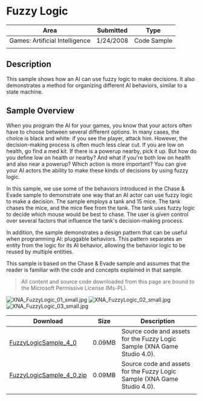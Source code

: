 # Fuzzy Logic

|Area|Submitted|Type|
|-|-|-|
Games: Artificial Intelligence|1/24/2008|Code Sample
||||

## Description

This sample shows how an AI can use fuzzy logic to make decisions. It also demonstrates a method for organizing different AI behaviors, similar to a state machine.

## Sample Overview

When you program the AI for your games, you know that your actors often have to choose between several different options. In many cases, the choice is black and white: if you see the player, attack him. However, the decision-making process is often much less clear cut. If you are low on health, go find a med kit. If there is a powerup nearby, pick it up. But how do you define low on health or nearby? And what if you're both low on health and also near a powerup? Which action is more important? You can give your AI actors the ability to make these kinds of decisions by using fuzzy logic.

In this sample, we use some of the behaviors introduced in the Chase & Evade sample to demonstrate one way that an AI actor can use fuzzy logic to make a decision. The sample employs a tank and 15 mice. The tank chases the mice, and the mice flee from the tank. The tank uses fuzzy logic to decide which mouse would be best to chase. The user is given control over several factors that influence the tank's decision-making process.

In addition, the sample demonstrates a design pattern that can be useful when programming AI: pluggable behaviors. This pattern separates an entity from the logic for its AI behavior, allowing the behavior logic to be reused by multiple entities.

This sample is based on the Chase & Evade sample and assumes that the reader is familiar with the code and concepts explained in that sample.

> All content and source code downloaded from this page are bound to the Microsoft Permissive License (Ms-PL).

![XNA_FuzzyLogic_01_small.jpg](https://github.com/simondarksidej/XNAGameStudio/blob/master/Images/XNA_FuzzyLogic_01_small.jpg?raw=true)
![XNA_FuzzyLogic_02_small.jpg](https://github.com/simondarksidej/XNAGameStudio/blob/master/Images/XNA_FuzzyLogic_02_small.jpg?raw=true)
![XNA_FuzzyLogic_03_small.jpg](https://github.com/simondarksidej/XNAGameStudio/blob/master/Images/XNA_FuzzyLogic_03_small.jpg?raw=true)

Download | Size | Description
---|---|---|
[FuzzyLogicSample_4_0](https://github.com/simondarksidej/XNAGameStudio/tree/master/Samples/FuzzyLogicSample_4_0) | 0.09MB | Source code and assets for the Fuzzy Logic Sample (XNA Game Studio 4.0).
[FuzzyLogicSample_4_0.zip](https://github.com/simondarksidej/XNAGameStudioZips/tree/master/Samples/FuzzyLogicSample_4_0.zip) | 0.09MB | Source code and assets for the Fuzzy Logic Sample (XNA Game Studio 4.0).
||||

